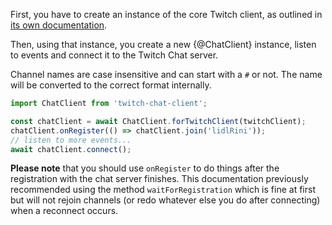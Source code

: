 First, you have to create an instance of the core Twitch client, as outlined in [its own documentation](/twitch/docs/basic-usage/creating-instance).

Then, using that instance, you create a new {@ChatClient} instance, listen to events and connect it to the Twitch Chat server.

Channel names are case insensitive and can start with a `#` or not. The name will be converted to the correct format internally.

```typescript
import ChatClient from 'twitch-chat-client';

const chatClient = await ChatClient.forTwitchClient(twitchClient);
chatClient.onRegister(() => chatClient.join('lidlRini'));
// listen to more events...
await chatClient.connect();
```

**Please note** that you should use `onRegister` to do things after the registration with the chat server finishes. This documentation previously recommended using the method `waitForRegistration` which is fine at first but will not rejoin channels (or redo whatever else you do after connecting) when a reconnect occurs.
